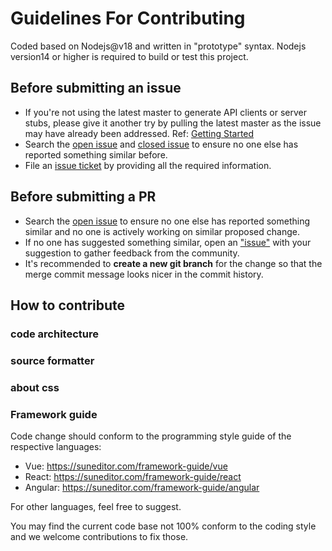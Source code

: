 # Guidelines For Contributing

Coded based on Nodejs@v18 and written in "prototype" syntax.
Nodejs version14 or higher is required to build or test this project.

## Before submitting an issue

-   If you're not using the latest master to generate API clients or server stubs, please give it another try by pulling the latest master as the issue may have already been addressed. Ref: [Getting Started]()
-   Search the [open issue](https://github.com/jihong88/suneditor/issues) and [closed issue](https://github.com/jihong88/suneditor/issues?q=is%3Aissue+is%3Aclosed) to ensure no one else has reported something similar before.
-   File an [issue ticket](https://github.com/jihong88/suneditor/issues/new) by providing all the required information.

## Before submitting a PR

-   Search the [open issue](https://github.com/swagger-api/swagger-codegen/issues) to ensure no one else has reported something similar and no one is actively working on similar proposed change.
-   If no one has suggested something similar, open an ["issue"](https://github.com/swagger-api/swagger-codegen/issues) with your suggestion to gather feedback from the community.
-   It's recommended to **create a new git branch** for the change so that the merge commit message looks nicer in the commit history.

## How to contribute

### code architecture

### source formatter

### about css

### Framework guide

Code change should conform to the programming style guide of the respective languages:

-   Vue: https://suneditor.com/framework-guide/vue
-   React: https://suneditor.com/framework-guide/react
-   Angular: https://suneditor.com/framework-guide/angular

For other languages, feel free to suggest.

You may find the current code base not 100% conform to the coding style and we welcome contributions to fix those.
